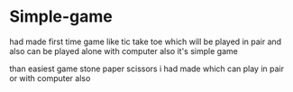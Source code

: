# Simple-game
had made first time game like tic take toe which will be played in pair and also can be played alone with computer also it's simple game

than easiest game stone paper scissors i had made which can play in pair or with computer also
